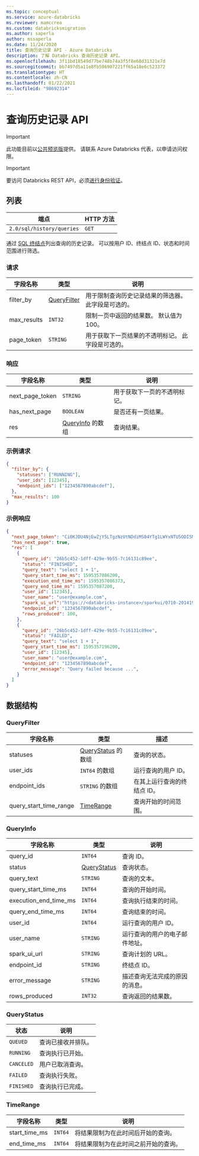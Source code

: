 ```yaml
---
ms.topic: conceptual
ms.service: azure-databricks
ms.reviewer: mamccrea
ms.custom: databricksmigration
ms.author: saperla
author: mssaperla
ms.date: 11/24/2020
title: 查询历史记录 API - Azure Databricks
description: 了解 Databricks 查询历史记录 API。
ms.openlocfilehash: 3f11bd18549d77be748b74a3f5f8e68d31321e7d
ms.sourcegitcommit: bb7497d5a11e8fb506907221ff65a18e6c523372
ms.translationtype: HT
ms.contentlocale: zh-CN
ms.lasthandoff: 01/22/2021
ms.locfileid: "98692314"
---
```

# <a name="query-history-api"></a>查询历史记录 API

> [!IMPORTANT]
>
> 此功能目前以[公共预览版](../../release-notes/release-types.md)提供。 请联系 Azure Databricks 代表，以申请访问权限。

> [!IMPORTANT]
>
> 要访问 Databricks REST API，必须[进行身份验证](authentication.md)。

## <a name="list"></a>列表

| 端点                                   | HTTP 方法     |
|--------------------------------------------|-----------------|
| ``2.0/sql/history/queries``                | ``GET``         |

通过 [SQL 终结点](sql-endpoints.md)列出查询的历史记录。 可以按用户 ID、终结点 ID、状态和时间范围进行筛选。

### <a name="request"></a>请求

| 字段名称                        | 类型                              | 说明                                                                |
|-----------------------------------|-----------------------------------|----------------------------------------------------------------------------|
| filter_by                         | [QueryFilter](#queryfilter)       | 用于限制查询历史记录结果的筛选器。 此字段是可选的。           |
| max_results                       | ``INT32``                         | 限制一页中返回的结果数。 默认值为 100。      |
| page_token                        | ``STRING``                        | 用于获取下一页结果的不透明标记。 此字段是可选的。 |

### <a name="response"></a>响应

| 字段名称                        | 类型                              | 说明                               |
|-----------------------------------|-----------------------------------|-------------------------------------------|
| next_page_token                   | ``STRING``                        | 用于获取下一页的不透明标记。   |
| has_next_page                     | ``BOOLEAN``                       | 是否还有一页结果。 |
| res                               | [QueryInfo](#queryinfo) 的数组  | 查询结果。                            |

### <a name="example-request"></a>示例请求

```json
{
  "filter_by": {
    "statuses": ["RUNNING"],
    "user_ids": [12345],
    "endpoint_ids": ["1234567890abcdef"],
  },
  "max_results": 100
}
```

### <a name="example-response"></a>示例响应

```json
{
  "next_page_token": "Ci0KJDU4NjEwZjY5LTgzNzUtNDdiMS04YTg1LWYxNTU5ODI5MDYyMhDdobu YuS4SABhk",
  "has_next_page": true,
  "res": [
    {
      "query_id": "26b5c452-1dff-429e-9b55-7c16131c89ee",
      "status": "FINISHED",
      "query_text": "select 1 + 1",
      "query_start_time_ms": 1595357086200,
      "execution_end_time_ms": 1595357086373,
      "query_end_time_ms": 1595357087200,
      "user_id": [12345],
      "user_name": "user@example.com",
      "spark_ui_url":"https://<databricks-instance>/sparkui/0710-201419-test887/driver-8401376710892156045/SQL/execution/?id=0",
      "endpoint_id": "1234567890abcdef",
      "rows_produced": 100,
    },
    {
      "query_id": "26b5c452-1dff-429e-9b55-7c16131c89ee",
      "status": "FAILED",
      "query_text": "select 1 + 1",
      "query_start_time_ms": 1595357196200,
      "user_id": [12345],
      "user_name": "user@example.com",
      "endpoint_id": "1234567890abcdef",
      "error_message": "Query failed because ...",
    }
  ]
}
```

## <a name="data-structures"></a>数据结构

### <a name="queryfilter"></a>QueryFilter

| 字段名称                        | 类型                                 | 描述                                |
|-----------------------------------|--------------------------------------|--------------------------------------------|
| statuses                          | [QueryStatus](#querystatus) 的数组 | 查询的状态。                       |
| user_ids                          | ``INT64`` 的数组                   | 运行查询的用户 ID。     |
| endpoint_ids                      | ``STRING`` 的数组                  | 在其上运行查询的终结点 ID。 |
| query_start_time_range            | [TimeRange](#timerange)              | 查询开始的时间范围。    |

### <a name="queryinfo"></a>QueryInfo

| 字段名称                        | 类型                              | 说明                                          |
|-----------------------------------|-----------------------------------|------------------------------------------------------|
| query_id                          | ``INT64``                         | 查询 ID。                                            |
| status                            | [QueryStatus](#querystatus)       | 查询状态。                                        |
| query_text                        | ``STRING``                        | 查询的文本。                               |
| query_start_time_ms               | ``INT64``                         | 查询的开始时间。                          |
| execution_end_time_ms             | ``INT64``                         | 查询执行结束的时间。               |
| query_end_time_ms                 | ``INT64``                         | 查询结束的时间。                            |
| user_id                           | ``INT64``                         | 运行查询的用户 ID。                   |
| user_name                         | ``STRING``                        | 运行查询的用户的电子邮件地址。        |
| spark_ui_url                      | ``STRING``                        | 查询计划的 URL。                               |
| endpoint_id                       | ``STRING``                        | 终结点 ID。                                         |
| error_message                     | ``STRING``                        | 描述查询无法完成的原因的消息。 |
| rows_produced                     | ``INT32``                         | 查询返回的结果数。         |

### <a name="querystatus"></a>QueryStatus

| 状态                                             | 说明                                        |
|----------------------------------------------------|----------------------------------------------------|
| ``QUEUED``                                         | 查询已接收并排队。                |
| ``RUNNING``                                        | 查询执行已开始。                       |
| ``CANCELED``                                       | 用户已取消查询。              |
| ``FAILED``                                         | 查询执行失败。                        |
| ``FINISHED``                                       | 查询执行已完成。                     |

### <a name="timerange"></a>TimeRange

| 字段名称                        | 类型                              | 说明                                             |
|-----------------------------------|-----------------------------------|---------------------------------------------------------|
| start_time_ms                     | ``INT64``                         | 将结果限制为在此时间后开始的查询。  |
| end_time_ms                       | ``INT64``                         | 将结果限制为在此时间之前开始的查询。 |